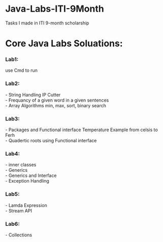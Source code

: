 # Java-Labs-ITI-9Month
Tasks I made in ITI 9-month scholarship
<h1>Core Java Labs Soluations:</h1>
<h3>Lab1:</h3>  use Cmd to run 
<h3>Lab2:</h3> - String Handling IP Cutter
      <br>- Frequancy of a given word in a given sentences
      <br>- Array Algorithms min, max, sort, binary search
<h3>Lab3:</h3> - Packages and Functional interface Temperature Example from celsis to Ferh
      <br>- Quadertic roots using Functional interface
 <h3>Lab4:</h3>- inner classes 
      <br>- Generics
      <br>- Generics and Interface
      <br>- Exception Handling
 <h3>Lab5:</h3>- Lamda Expression
      <br>- Stream API
 
 <h3>Lab6:</h3>- Collections     
   
